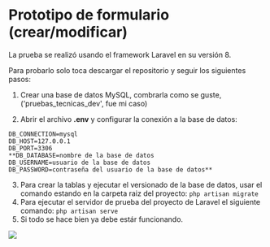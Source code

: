 # Prototipo de formulario (crear/modificar)

La prueba se realizó usando el framework Laravel en su versión 8.

Para probarlo solo toca descargar el repositorio y seguir los siguientes pasos:

1. Crear una base de datos MySQL, combrarla como se guste, ('pruebas_tecnicas_dev', fue mi caso)

2.  Abrir el archivo **.env**  y configurar la conexión a la base de datos:
```
DB_CONNECTION=mysql
DB_HOST=127.0.0.1
DB_PORT=3306
**DB_DATABASE=nombre de la base de datos
DB_USERNAME=usuario de la base de datos
DB_PASSWORD=contraseña del usuario de la base de datos**
```
3. Para crear la tablas y ejecutar el versionado de la base de datos, usar el comando estando en la carpeta raiz del proyecto:
`php artisan migrate`
4. Para ejecutar el servidor de prueba del proyecto de Laravel el siguiente comando:
`php artisan serve`
5. Si todo se hace bien ya debe estár funcionando.

![](https://i.ibb.co/GxsKzg2/image.png)

